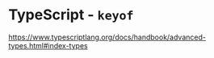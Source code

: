 # TypeScript - `keyof`

<https://www.typescriptlang.org/docs/handbook/advanced-types.html#index-types>
